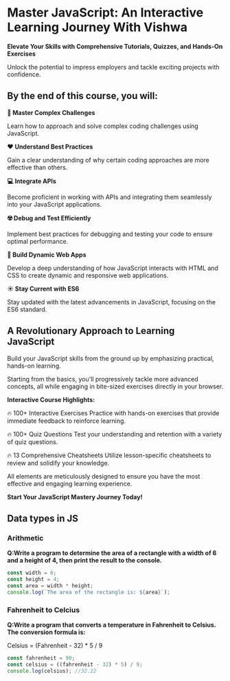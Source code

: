 # Master JavaScript: An Interactive Learning Journey With Vishwa

**Elevate Your Skills with Comprehensive Tutorials, Quizzes, and Hands-On Exercises**

Unlock the potential to impress employers and tackle exciting projects with confidence.

## By the end of this course, you will:

**🎉 Master Complex Challenges**

Learn how to approach and solve complex coding challenges using JavaScript.

**❤️ Understand Best Practices**

Gain a clear understanding of why certain coding approaches are more effective than others.

**💻 Integrate APIs**

Become proficient in working with APIs and integrating them seamlessly into your JavaScript applications.

**☢️ Debug and Test Efficiently**

Implement best practices for debugging and testing your code to ensure optimal performance.

**🖖 Build Dynamic Web Apps**

Develop a deep understanding of how JavaScript interacts with HTML and CSS to create dynamic and responsive web applications.

**☀️ Stay Current with ES6**

Stay updated with the latest advancements in JavaScript, focusing on the ES6 standard.

## A Revolutionary Approach to Learning JavaScript

Build your JavaScript skills from the ground up by emphasizing practical, hands-on learning.

Starting from the basics, you'll progressively tackle more advanced concepts, all while engaging in bite-sized exercises directly in your browser.

**Interactive Course Highlights:**

🔥 100+ Interactive Exercises
Practice with hands-on exercises that provide immediate feedback to reinforce learning.

🔥 100+ Quiz Questions
Test your understanding and retention with a variety of quiz questions.

🔥 13 Comprehensive Cheatsheets
Utilize lesson-specific cheatsheets to review and solidify your knowledge.

All elements are meticulously designed to ensure you have the most effective and engaging learning experience.

**Start Your JavaScript Mastery Journey Today!**

## Data types in JS

### Arithmetic

**Q:Write a program to determine the area of a rectangle with a width of 6 and a height of 4, then print the result to the console.**

```js
const width = 6;
const height = 4;
const area = width * height;
console.log(`The area of the rectangle is: ${area}`);
```

### Fahrenheit to Celcius

**Q:Write a program that converts a temperature in Fahrenheit to Celsius. The conversion formula is:**

Celsius = (Fahrenheit - 32) \* 5 / 9

```js
const fahrenheit = 90;
const celsius = ((fahrenheit - 32) * 5) / 9;
console.log(celsius); //32.22
```
